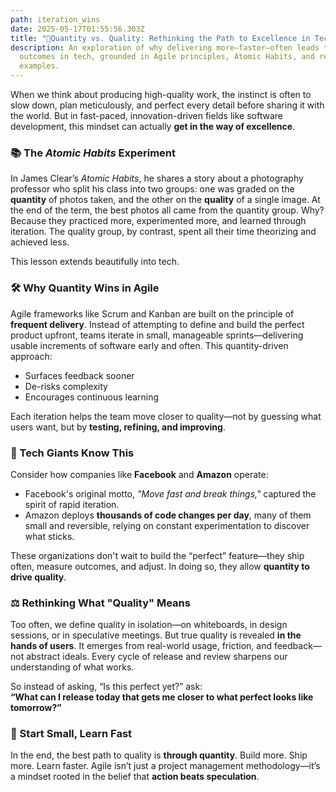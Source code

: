 ```yaml
---
path: iteration_wins
date: 2025-05-17T01:55:56.303Z
title: "🚀Quantity vs. Quality: Rethinking the Path to Excellence in Tech"
description: An exploration of why delivering more—faster—often leads to better
  outcomes in tech, grounded in Agile principles, Atomic Habits, and real-world
  examples.
---
```

When we think about producing high-quality work, the instinct is often to slow down, plan meticulously, and perfect every detail before sharing it with the world. But in fast-paced, innovation-driven fields like software development, this mindset can actually **get in the way of excellence**.

### 📚 The *Atomic Habits* Experiment

In James Clear’s *Atomic Habits*, he shares a story about a photography professor who split his class into two groups: one was graded on the **quantity** of photos taken, and the other on the **quality** of a single image. At the end of the term, the best photos all came from the quantity group. Why? Because they practiced more, experimented more, and learned through iteration. The quality group, by contrast, spent all their time theorizing and achieved less.

This lesson extends beautifully into tech.

### 🛠️ Why Quantity Wins in Agile

Agile frameworks like Scrum and Kanban are built on the principle of **frequent delivery**. Instead of attempting to define and build the perfect product upfront, teams iterate in small, manageable sprints—delivering usable increments of software early and often. This quantity-driven approach:

* Surfaces feedback sooner
* De-risks complexity
* Encourages continuous learning

Each iteration helps the team move closer to quality—not by guessing what users want, but by **testing, refining, and improving**.

### 🧠 Tech Giants Know This

Consider how companies like **Facebook** and **Amazon** operate:

* Facebook's original motto, *"Move fast and break things,"* captured the spirit of rapid iteration.
* Amazon deploys **thousands of code changes per day**, many of them small and reversible, relying on constant experimentation to discover what sticks.

These organizations don't wait to build the “perfect” feature—they ship often, measure outcomes, and adjust. In doing so, they allow **quantity to drive quality**.

### ⚖️ Rethinking What "Quality" Means

Too often, we define quality in isolation—on whiteboards, in design sessions, or in speculative meetings. But true quality is revealed **in the hands of users**. It emerges from real-world usage, friction, and feedback—not abstract ideals. Every cycle of release and review sharpens our understanding of what works.

So instead of asking, “Is this perfect yet?” ask:\
**“What can I release today that gets me closer to what perfect looks like tomorrow?”**

### 🌱 Start Small, Learn Fast

In the end, the best path to quality is **through quantity**. Build more. Ship more. Learn faster. Agile isn’t just a project management methodology—it’s a mindset rooted in the belief that **action beats speculation**.